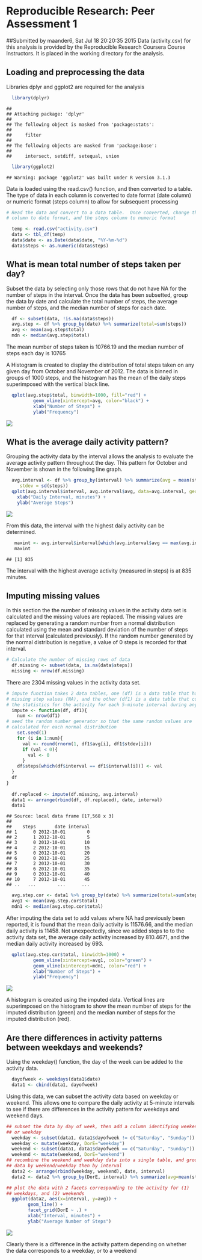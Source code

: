 # Reproducible Research: Peer Assessment 1
##Submitted by maander6, Sat Jul 18 20:20:35 2015
Data  (activity.csv) for this analysis is provided by the Reproducible Research 
Coursera Course Instructors.  It is placed in the working directory for the 
analysis.

## Loading and preprocessing the data

Libraries dplyr and ggplot2 are required for the analysis


```r
  library(dplyr)
```

```
## 
## Attaching package: 'dplyr'
## 
## The following object is masked from 'package:stats':
## 
##     filter
## 
## The following objects are masked from 'package:base':
## 
##     intersect, setdiff, setequal, union
```

```r
  library(ggplot2)
```

```
## Warning: package 'ggplot2' was built under R version 3.1.3
```

Data is loaded using the read.csv() function, and then converted to a table.
The type of data in each column is converted to date format (date column) or 
numeric format (steps column) to allow for subsequent processing


```r
# Read the data and convert to a data table.  Once converted, change the date
# column to date format, and the steps column to numeric format

  temp <- read.csv("activity.csv")
  data <- tbl_df(temp)
  data$date <- as.Date(data$date, "%Y-%m-%d")
  data$steps <- as.numeric(data$steps)
```


## What is mean total number of steps taken per day?

Subset the data by selecting only those rows that do not have NA for
the number of steps in the interval.  Once the data has been subsetted,
group the data by date and calculate the total number of steps, the average
number of steps, and the median number of steps for each date.


```r
  df <- subset(data, !is.na(data$steps))
  avg.step <- df %>% group_by(date) %>% summarize(total=sum(steps))
  avg <- mean(avg.step$total)
  mdn <- median(avg.step$total)
```

The mean number of steps taken is 10766.19 and the median number of steps each 
day is 10765

A Histogram is created to display the distribution of total steps taken on any given
day from October and November of 2012.  The data is binned in groups of 
1000 steps, and the histogram has the mean of the daily steps superimposed with the 
vertical black line.


```r
  qplot(avg.step$total, binwidth=1000, fill="red") + 
          geom_vline(xintercept=avg, color="black") +
          xlab("Number of Steps") +
          ylab("Frequency")
```

![](./PA1_template_files/figure-html/Histogram_Steps-1.png) 

## What is the average daily activity pattern?
Grouping the activity data by the interval allows the analysis to evaluate the
average activity pattern throughout the day.  This pattern for October and 
November is shown in the following line graph.


```r
  avg.interval <- df %>% group_by(interval) %>% summarize(avg = mean(steps),
     stdev = sd(steps))
  qplot(avg.interval$interval, avg.interval$avg, data=avg.interval, geom="line") +
    xlab("Daily Interval, minutes") +
    ylab("Average Steps")
```

![](./PA1_template_files/figure-html/Daily_Activity_Pattern-1.png) 

From this data, the interval with the highest daily activity can be determined.


```r
   maxint <- avg.interval$interval[which(avg.interval$avg == max(avg.interval$avg))]
   maxint
```

```
## [1] 835
```
The interval with the highest average activity (measured in steps) is at
835 minutes.

## Imputing missing values
In this section the the number of missing values in the activity data set is
calculated and the missing values are replaced.  The missing values are replaced
by generating a random number from a normal distribution calculated using the
mean and standard deviation of the number of steps for that interval (calculated 
previously).  If the random number generated by the normal distribution is
negative, a value of 0 steps is recorded for that interval.


```r
# Calculate the number of missing rows of data
  df.missing <- subset(data, is.na(data$steps))
  missing <- nrow(df.missing)
```

There are 2304 missing values in the activity data set.


```r
# impute function takes 2 data tables, one (df) is a data table that has all the 
# missing step values (NA), and the other (df1) is a data table that contains
# the statistics for the activity for each 5-minute interval during any day.
  impute <- function(df, df1){
    num <- nrow(df1)
# seed the random number generator so that the same random values are
# calculated for each normal distribution
    set.seed(1)
    for (i in 1:num){
      val <- round(rnorm(1, df1$avg[i], df1$stdev[i]))
      if (val < 0){
        val <- 0
      } 
    df$steps[which(df$interval == df1$interval[i])] <- val
  }
  df
}
  
  df.replaced <- impute(df.missing, avg.interval)
  data1 <- arrange(rbind(df, df.replaced), date, interval)
  data1
```

```
## Source: local data frame [17,568 x 3]
## 
##    steps       date interval
## 1      0 2012-10-01        0
## 2      1 2012-10-01        5
## 3      0 2012-10-01       10
## 4      2 2012-10-01       15
## 5      0 2012-10-01       20
## 6      0 2012-10-01       25
## 7      2 2012-10-01       30
## 8      6 2012-10-01       35
## 9      0 2012-10-01       40
## 10     7 2012-10-01       45
## ..   ...        ...      ...
```

```r
  avg.step.cor <- data1 %>% group_by(date) %>% summarize(total=sum(steps))
  avg1 <- mean(avg.step.cor$total)
  mdn1 <- median(avg.step.cor$total)
```

After imputing the data set to add values where NA had previously been reported,
it is found that the mean daily activity is 11576.66, and the median 
daily activity is 11458.  Not unexpectedly, since we added steps to
to the activity data set, the average daily activity increased by 810.4671,
and the median daily activity increased by 693.


```r
  qplot(avg.step.cor$total, binwidth=1000) + 
          geom_vline(xintercept=avg1, color="green") +
          geom_vline(xintercept=mdn1, color="red") +
          xlab("Number of Steps") +
          ylab("Frequency")
```

![](./PA1_template_files/figure-html/Imputed_data_histogram-1.png) 

A histogram is created using the imputed data.  Vertical lines are superimposed
on the histogram to show the mean number of steps for the imputed
distribution (green) and the median number of steps for the imputed
distribution (red).


## Are there differences in activity patterns between weekdays and weekends?
Using the weekday() function, the day of the week can be added to the activity data.


```r
  dayofweek <- weekdays(data1$date)
  data1 <- cbind(data1, dayofweek)
```

Using this data, we can subset the activity data based on weekday or weekend.
This allows one to compare the daily activity at 5-minute intervals to see if
there are differences in the activity pattern for weekdays and weekend days.


```r
## subset the data by day of week, then add a column identifying weekend 
## or weekday
  weekday <- subset(data1, data1$dayofweek != c("Saturday", "Sunday"))
  weekday <- mutate(weekday, DorE="weekday")
  weekend <- subset(data1, data1$dayofweek == c("Saturday", "Sunday"))
  weekend <- mutate(weekend, DorE="weekend")
## recombine the weekend and weekday data into a single table, and group the
## data by weekend/weekday then by interval
  data2 <- arrange(rbind(weekday, weekend), date, interval)
  data2 <- data2 %>% group_by(DorE, interval) %>% summarize(avg=mean(steps))
```


```r
## plot the data with 2 facets corresponding to the activity for (1)
## weekdays, and (2) weekends
  ggplot(data2, aes(x=interval, y=avg)) + 
        geom_line() + 
        facet_grid(DorE ~ .) +
        xlab("Interval, minutes") +
        ylab("Average Number of Steps")
```

![](./PA1_template_files/figure-html/Line_plot_comparison-1.png) 

Clearly there is a difference in the activity pattern depending on whether the
data corresponds to a weekday, or to a weekend

